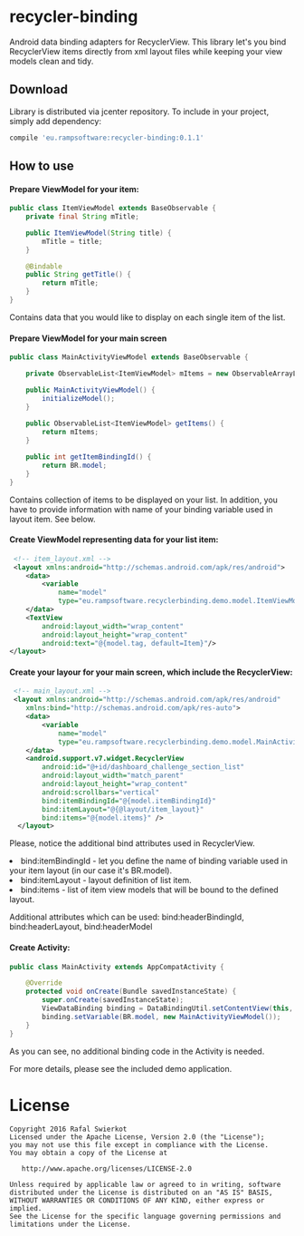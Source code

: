 # recycler-binding
Android data binding adapters for RecyclerView. This library let's you bind RecyclerView items directly from xml layout files while
keeping your view models clean and tidy. 

## Download

Library is distributed via jcenter repository. To include in your project, simply add dependency:
```groovy
compile 'eu.rampsoftware:recycler-binding:0.1.1'
```

## How to use
#### Prepare ViewModel for your item:
```java
public class ItemViewModel extends BaseObservable {
    private final String mTitle;

    public ItemViewModel(String title) {
        mTitle = title;
    }

    @Bindable
    public String getTitle() {
        return mTitle;
    }
}
```
Contains data that you would like to display on each single item of the list.

#### Prepare ViewModel for your main screen
```java
public class MainActivityViewModel extends BaseObservable {

    private ObservableList<ItemViewModel> mItems = new ObservableArrayList<>();

    public MainActivityViewModel() {
        initializeModel();
    }
    
    public ObservableList<ItemViewModel> getItems() {
        return mItems;
    }

    public int getItemBindingId() {
        return BR.model;
    }
}
```
Contains collection of items to be displayed on your list. In addition, you have to provide information with 
name of your binding variable used in layout item. See below.

#### Create ViewModel representing data for your list item:
```xml
 <!-- item_layout.xml -->
 <layout xmlns:android="http://schemas.android.com/apk/res/android">    
    <data>
        <variable
            name="model"
            type="eu.rampsoftware.recyclerbinding.demo.model.ItemViewModel"/>
    </data>
    <TextView
        android:layout_width="wrap_content"
        android:layout_height="wrap_content"
        android:text="@{model.tag, default=Item}"/>
</layout>
 ```
#### Create your layour for your main screen, which include the RecyclerView:
```xml
 <!-- main_layout.xml -->
 <layout xmlns:android="http://schemas.android.com/apk/res/android"
    xmlns:bind="http://schemas.android.com/apk/res-auto">
    <data>
        <variable
            name="model"
            type="eu.rampsoftware.recyclerbinding.demo.model.MainActivityViewModel" />
    </data>
    <android.support.v7.widget.RecyclerView
        android:id="@+id/dashboard_challenge_section_list"
        android:layout_width="match_parent"
        android:layout_height="wrap_content"
        android:scrollbars="vertical"
        bind:itemBindingId="@{model.itemBindingId}"
        bind:itemLayout="@{@layout/item_layout}"
        bind:items="@{model.items}" />
  </layout>
```
Please, notice the additional bind attributes used in RecyclerView.
<li>bind:itemBindingId - let you define the name of binding variable used in your item layout (in our case it's BR.model).
<li>bind:itemLayout - layout definition of list item.
<li>bind:items - list of item view models that will be bound to the defined layout.

Additional attributes which can be used:
bind:headerBindingId, bind:headerLayout, bind:headerModel
            
#### Create Activity:
```java
public class MainActivity extends AppCompatActivity {

    @Override
    protected void onCreate(Bundle savedInstanceState) {
        super.onCreate(savedInstanceState);
        ViewDataBinding binding = DataBindingUtil.setContentView(this, R.layout.main_layout);
        binding.setVariable(BR.model, new MainActivityViewModel());
    }
}
```
As you can see, no additional binding code in the Activity is needed.

For more details, please see the included demo application.

# License

	Copyright 2016 Rafal Swierkot
    Licensed under the Apache License, Version 2.0 (the "License");
    you may not use this file except in compliance with the License.
    You may obtain a copy of the License at

       http://www.apache.org/licenses/LICENSE-2.0

    Unless required by applicable law or agreed to in writing, software
    distributed under the License is distributed on an "AS IS" BASIS,
    WITHOUT WARRANTIES OR CONDITIONS OF ANY KIND, either express or implied.
    See the License for the specific language governing permissions and
    limitations under the License.
